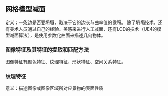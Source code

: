 ## 网格模型减面
定义：一条边是否要坍塌，取决于它的边长与曲率值的乘积。
除了坍塌技术，还有美术人员通过自己的经验、美感来进行人工减面，还有LOD的技术（UE4的模型减面算法），是使用参数化曲面来描述几何物体。

### 图像特征及其特征的提取和匹配方法
图像特征有颜色特征、纹理特征、形状特征、空间关系特征。

### 纹理特征
意义：描述图像或图像区域所对应景物的表面性质